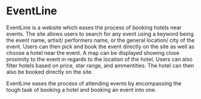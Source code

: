 # EventLine

EventLine is a website which eases the process of booking hotels near events. The site allows users to search for any event using a keyword being the event name, artisit/ performers name, or the general location/ city of the event. Users can then pick and book the event directly on the site as well as choose a hotel near the event. A map can be displayed showing close proximity to the event in regards to the location of the hotel. Users can also filter hotels based on price, star range, and ammentities. The hotel can then also be booked directly on the site. 

EventLine eases the process of attending events by encompassing the tough task of booking a hotel and booking an event into one. 
